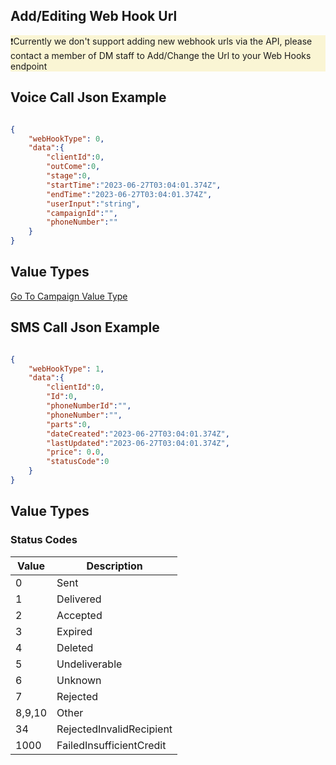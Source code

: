## Add/Editing Web Hook Url

<div style="background-color:#faf5d4 !important">
❗Currently we don't support adding new webhook urls via the API, please contact a member of DM staff to Add/Change the Url to your Web Hooks endpoint
</div>

## Voice Call Json Example

```json

{
    "webHookType": 0,
    "data":{
        "clientId":0,
        "outCome":0,
        "stage":0,
        "startTime":"2023-06-27T03:04:01.374Z",
        "endTime":"2023-06-27T03:04:01.374Z",
        "userInput":"string",
        "campaignId":"",
        "phoneNumber":""
    }
}

```

## Value Types

[Go To Campaign Value Type](../Voice_Platform/campaigns/CampaingValueTypes#call)


## SMS Call Json Example

```json

{
    "webHookType": 1,
    "data":{
        "clientId":0,
        "Id":0,
        "phoneNumberId":"",
        "phoneNumber":"",
        "parts":0,
        "dateCreated":"2023-06-27T03:04:01.374Z",
        "lastUpdated":"2023-06-27T03:04:01.374Z",
        "price": 0.0,
        "statusCode":0
    }
}

```

## Value Types

### Status Codes

| Value | Description |
| ----- | ----------- |
| 0 | Sent |
| 1 | Delivered |
| 2 | Accepted |
| 3 | Expired |
| 4 | Deleted |
| 5 | Undeliverable |
| 6 | Unknown |
| 7 | Rejected |
| 8,9,10 | Other |
| 34 | RejectedInvalidRecipient |
| 1000 | FailedInsufficientCredit |

